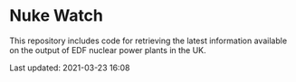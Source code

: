 # Nuke Watch

This repository includes code for retrieving the latest information available on the output of EDF nuclear power plants in the UK.

Last updated: 2021-03-23 16:08